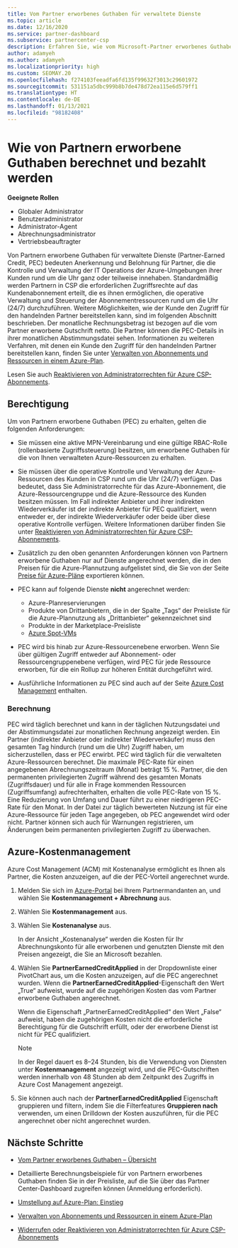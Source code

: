 ```yaml
---
title: Vom Partner erworbenes Guthaben für verwaltete Dienste
ms.topic: article
ms.date: 12/16/2020
ms.service: partner-dashboard
ms.subservice: partnercenter-csp
description: Erfahren Sie, wie vom Microsoft-Partner erworbenes Guthaben (Partner Earned Credit, PEC) für verwaltete Dienste berechnet und ausgezahlt wird und wie Sie sicherstellen können, dass Sie berechtigt sind.
author: adamyeh
ms.author: adamyeh
ms.localizationpriority: high
ms.custom: SEOMAY.20
ms.openlocfilehash: f274103feeadfa6fd135f99632f3013c29601972
ms.sourcegitcommit: 531151a5dbc999b8b7de478d72ea115e6d579ff1
ms.translationtype: HT
ms.contentlocale: de-DE
ms.lasthandoff: 01/13/2021
ms.locfileid: "98182408"
---
```

# <a name="how-the-partner-earned-credit-is-calculated-and-paid"></a>Wie von Partnern erworbene Guthaben berechnet und bezahlt werden

**Geeignete Rollen**

- Globaler Administrator
- Benutzeradministrator
- Administrator-Agent
- Abrechnungsadministrator
- Vertriebsbeauftragter

Von Partnern erworbene Guthaben für verwaltete Dienste (Partner-Earned Credit, PEC) bedeuten Anerkennung und Belohnung für Partner, die die Kontrolle und Verwaltung der IT Operations der Azure-Umgebungen ihrer Kunden rund um die Uhr ganz oder teilweise innehaben. Standardmäßig werden Partnern in CSP die erforderlichen Zugriffsrechte auf das Kundenabonnement erteilt, die es ihnen ermöglichen, die operative Verwaltung und Steuerung der Abonnementressourcen rund um die Uhr (24/7) durchzuführen. Weitere Möglichkeiten, wie der Kunde den Zugriff für den handelnden Partner bereitstellen kann, sind im folgenden Abschnitt beschrieben. Der monatliche Rechnungsbetrag ist bezogen auf die vom Partner erworbene Gutschrift netto. Die Partner können die PEC-Details in ihrer monatlichen Abstimmungsdatei sehen. Informationen zu weiteren Verfahren, mit denen ein Kunde den Zugriff für den handelnden Partner bereitstellen kann, finden Sie unter [Verwalten von Abonnements und Ressourcen in einem Azure-Plan](azure-plan-manage.md).

Lesen Sie auch [Reaktivieren von Administratorrechten für Azure CSP-Abonnements](revoke-reinstate-csp.md).

## <a name="eligibility"></a>Berechtigung

Um von Partnern erworbene Guthaben (PEC) zu erhalten, gelten die folgenden Anforderungen: 

- Sie müssen eine aktive MPN-Vereinbarung und eine gültige RBAC-Rolle (rollenbasierte Zugriffssteuerung) besitzen, um erworbene Guthaben für die von Ihnen verwalteten Azure-Ressourcen zu erhalten.

- Sie müssen über die operative Kontrolle und Verwaltung der Azure-Ressourcen des Kunden in CSP rund um die Uhr (24/7) verfügen. Das bedeutet, dass Sie Administratorrechte für das Azure-Abonnement, die Azure-Ressourcengruppe und die Azure-Ressource des Kunden besitzen müssen. Im Fall indirekter Anbieter und ihrer indirekten Wiederverkäufer ist der indirekte Anbieter für PEC qualifiziert, wenn entweder er, der indirekte Wiederverkäufer oder beide über diese operative Kontrolle verfügen. Weitere Informationen darüber finden Sie unter [Reaktivieren von Administratorrechten für Azure CSP-Abonnements](./revoke-reinstate-csp.md).

- Zusätzlich zu den oben genannten Anforderungen können von Partnern erworbene Guthaben nur auf Dienste angerechnet werden, die in den Preisen für die Azure-Plannutzung aufgelistet sind, die Sie von der Seite [Preise für Azure-Pläne](https://partner.microsoft.com/commerce/sales) exportieren können.

- PEC kann auf folgende Dienste **nicht** angerechnet werden:
    - Azure-Planreservierungen
    - Produkte von Drittanbietern, die in der Spalte „Tags“ der Preisliste für die Azure-Plannutzung als „Drittanbieter“ gekennzeichnet sind
    - Produkte in der Marketplace-Preisliste
    - [Azure Spot-VMs](https://partner.microsoft.com/resources/collection/azure-spot-in-csp#/)

- PEC wird bis hinab zur Azure-Ressourcenebene erworben. Wenn Sie über gültigen Zugriff entweder auf Abonnement- oder Ressourcengruppenebene verfügen, wird PEC für jede Ressource erworben, für die ein Rollup zur höheren Entität durchgeführt wird.

- Ausführliche Informationen zu PEC sind auch auf der Seite [Azure Cost Management](/azure/cost-management-billing/costs/get-started-partners) enthalten.

### <a name="calculation"></a>Berechnung

PEC wird täglich berechnet und kann in der täglichen Nutzungsdatei und der Abstimmungsdatei zur monatlichen Rechnung angezeigt werden. Ein Partner (indirekter Anbieter oder indirekter Wiederverkäufer) muss den gesamten Tag hindurch (rund um die Uhr) Zugriff haben, um sicherzustellen, dass er PEC erwirbt. PEC wird täglich für die verwalteten Azure-Ressourcen berechnet. Die maximale PEC-Rate für einen angegebenen Abrechnungszeitraum (Monat) beträgt 15 %. Partner, die den permanenten privilegierten Zugriff während des gesamten Monats (Zugriffsdauer) und für alle in Frage kommenden Ressourcen (Zugriffsumfang) aufrechterhalten, erhalten die volle PEC-Rate von 15 %. Eine Reduzierung von Umfang und Dauer führt zu einer niedrigeren PEC-Rate für den Monat. In der Datei zur täglich bewerteten Nutzung ist für eine Azure-Ressource für jeden Tage angegeben, ob PEC angewendet wird oder nicht. Partner können sich auch für Warnungen registrieren, um Änderungen beim permanenten privilegierten Zugriff zu überwachen.

## <a name="azure-cost-management"></a>Azure-Kostenmanagement

Azure Cost Management (ACM) mit Kostenanalyse ermöglicht es Ihnen als Partner, die Kosten anzuzeigen, auf die der PEC-Vorteil angerechnet wurde.  

1. Melden Sie sich im [Azure-Portal](https://portal.azure.com) bei Ihrem Partnermandanten an, und wählen Sie **Kostenmanagement + Abrechnung** aus.

2. Wählen Sie **Kostenmanagement** aus.

3. Wählen Sie **Kostenanalyse** aus.

   In der Ansicht „Kostenanalyse“ werden die Kosten für Ihr Abrechnungskonto für alle erworbenen und genutzten Dienste mit den Preisen angezeigt, die Sie an Microsoft bezahlen.

4. Wählen Sie **PartnerEarnedCreditApplied** in der Dropdownliste einer PivotChart aus, um die Kosten anzuzeigen, auf die PEC angerechnet wurden. Wenn die **PartnerEarnedCreditApplied**-Eigenschaft den Wert „True“ aufweist, wurde auf die zugehörigen Kosten das vom Partner erworbene Guthaben angerechnet. 

   Wenn die Eigenschaft „PartnerEarnedCreditApplied“ den Wert „False“ aufweist, haben die zugehörigen Kosten nicht die erforderliche Berechtigung für die Gutschrift erfüllt, oder der erworbene Dienst ist nicht für PEC qualifiziert.

   >[!NOTE] 
   >In der Regel dauert es 8–24 Stunden, bis die Verwendung von Diensten unter **Kostenmanagement** angezeigt wird, und die PEC-Gutschriften werden innerhalb von 48 Stunden ab dem Zeitpunkt des Zugriffs in Azure Cost Management angezeigt.

5. Sie können auch nach der **PartnerEarnedCreditApplied** Eigenschaft gruppieren und filtern, indem Sie die Filterfeatures **Gruppieren nach** verwenden, um einen Drilldown der Kosten auszuführen, für die PEC angerechnet ober nicht angerechnet wurden.

## <a name="next-steps"></a>Nächste Schritte

- [Vom Partner erworbenes Guthaben – Übersicht](partner-earned-credit.md)

- Detaillierte Berechnungsbeispiele für von Partnern erworbenes Guthaben finden Sie in der Preisliste, auf die Sie über das Partner Center-Dashboard zugreifen können (Anmeldung erforderlich).

- [Umstellung auf Azure-Plan: Einstieg](azure-plan-get-started.md)

- [Verwalten von Abonnements und Ressourcen in einem Azure-Plan](azure-plan-manage.md)

- [Widerrufen oder Reaktivieren von Administratorrechten für Azure CSP-Abonnements](revoke-reinstate-csp.md)